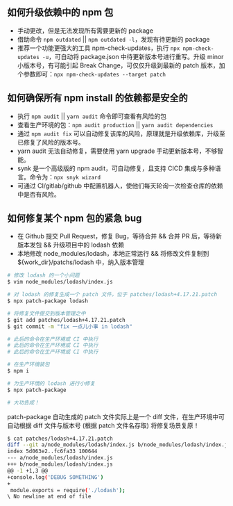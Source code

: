 ## 如何升级依赖中的 npm 包
- 手动更改，但是无法发现所有需要更新的 package
- 借助命令 `npm outdated` || `npm outdated -l`，发现有待更新的 package
- 推荐一个功能更强大的工具 npm-check-updates，执行 `npx npm-check-updates -u`，可自动将 package.json 中待更新版本号进行重写。升级 minor 小版本号，有可能引起 Break Change，可仅仅升级到最新的 patch 版本，加个参数即可：`npx npm-check-updates --target patch`


## 如何确保所有 npm install 的依赖都是安全的
- 执行 `npm audit` || `yarn audit` 命令即可查看有风险的包
- 查看生产环境的包：`npm audit production` || `yarn audit dependencies`
- 通过 `npm audit fix` 可以自动修复该库的风险，原理就是升级依赖库，升级至已修复了风险的版本号。
- yarn audit 无法自动修复，需要使用 yarn upgrade 手动更新版本号，不够智能。
- synk 是一个高级版的 npm audit，可自动修复，且支持 CICD 集成与多种语言。命令为：`npx snyk wizard`
- 可通过 CI/gitlab/github 中配置机器人，使他们每天轮询一次检查仓库的依赖中是否有风险。


## 如何修复某个 npm 包的紧急 bug
- 在 Github 提交 Pull Request，修复 Bug，等待合并 && 合并 PR 后，等待新版本发包 && 升级项目中的 lodash 依赖
- 本地修改 node_modules/lodash，本地正常运行 && 将修改文件复制到 ${work_dir}/patchs/lodash 中，纳入版本管理
```zsh
# 修改 lodash 的一个小问题
$ vim node_modules/lodash/index.js

# 对 lodash 的修复生成一个 patch 文件，位于 patches/lodash+4.17.21.patch
$ npx patch-package lodash

# 将修复文件提交到版本管理之中
$ git add patches/lodash+4.17.21.patch
$ git commit -m "fix 一点儿小事 in lodash"

# 此后的命令在生产环境或 CI 中执行
# 此后的命令在生产环境或 CI 中执行
# 此后的命令在生产环境或 CI 中执行

# 在生产环境装包
$ npm i

# 为生产环境的 lodash 进行小修复
$ npx patch-package

# 大功告成！
```
patch-package 自动生成的 patch 文件实际上是一个 diff 文件，在生产环境中可自动根据 diff 文件与版本号 (根据 patch 文件名存取) 将修复场景复原！
```bash
$ cat patches/lodash+4.17.21.patch
diff --git a/node_modules/lodash/index.js b/node_modules/lodash/index.js
index 5d063e2..fc6fa33 100644
--- a/node_modules/lodash/index.js
+++ b/node_modules/lodash/index.js
@@ -1 +1,3 @@
+console.log('DEBUG SOMETHING')
+
 module.exports = require('./lodash');
\ No newline at end of file
```